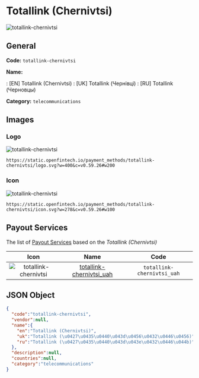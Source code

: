 
# Totallink (Chernivtsi) 
![totallink-chernivtsi](https://static.openfintech.io/payment_methods/totallink-chernivtsi/logo.svg?w=400&c=v0.59.26#w200)  

## General 
**Code:** `totallink-chernivtsi` 
 
**Name:** 
 
:	[EN] Totallink (Chernivtsi) 
:	[UK] Totallink (Чернівці) 
:	[RU] Totallink (Черновцы) 
 
**Category:** `telecommunications` 
 

## Images 

### Logo 
![totallink-chernivtsi](https://static.openfintech.io/payment_methods/totallink-chernivtsi/logo.svg?w=400&c=v0.59.26#w200)  

```
https://static.openfintech.io/payment_methods/totallink-chernivtsi/logo.svg?w=400&c=v0.59.26#w200
```  

### Icon 
![totallink-chernivtsi](https://static.openfintech.io/payment_methods/totallink-chernivtsi/icon.svg?w=278&c=v0.59.26#w100)  

```
https://static.openfintech.io/payment_methods/totallink-chernivtsi/icon.svg?w=278&c=v0.59.26#w100
```  

## Payout Services 
 
The list of [Payout Services](/payout-services/) based on the _Totallink (Chernivtsi)_ 

|Icon|Name|Code| 
|:---:|:---:|:---:| 
|![totallink-chernivtsi](https://static.openfintech.io/payout_methods/totallink-chernivtsi/icon.svg?w=278&c=v0.59.26#w40) |[totallink-chernivtsi_uah](/payout-services/totallink-chernivtsi_uah/)|`totallink-chernivtsi_uah`| 
 

## JSON Object 

```json
{
  "code":"totallink-chernivtsi",
  "vendor":null,
  "name":{
    "en":"Totallink (Chernivtsi)",
    "uk":"Totallink (\u0427\u0435\u0440\u043d\u0456\u0432\u0446\u0456)",
    "ru":"Totallink (\u0427\u0435\u0440\u043d\u043e\u0432\u0446\u044b)"
  },
  "description":null,
  "countries":null,
  "category":"telecommunications"
}
```  
